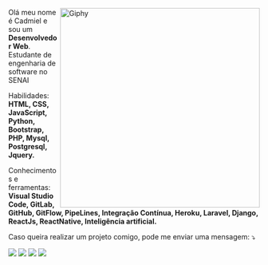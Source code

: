 <p>
    <a href="https://giphy.com/channel/arriminum?utm_source=iframe&utm_medium=embed&utm_campaign=Embeds&utm_term=" target="_blank">
        <img src="https://media.giphy.com/media/xUA7bdpLxQhsSQdyog/giphy.gif" title="Credit: @Arriminum" min-width="400px" max-width="400px" width="400px" align="right" alt="Giphy">
    </a>
</p>

<p align="left"> 
  Olá meu nome é Cadmiel e sou um<strong> Desenvolvedor Web</strong>.<br> Estudante de engenharia de software no SENAI
</p>

<p align="left">
  Habilidades: <strong>HTML, CSS, JavaScript, Python, Bootstrap, PHP, Mysql, Postgresql, Jquery.</strong>
</p>

<p align="left">
    <i class="fas fa-brain"></i>
  Conhecimentos e ferramentas: <strong>Visual Studio Code, GitLab, GitHub, GitFlow, PipeLines, Integração Contínua, Heroku, Laravel, Django, ReactJs, ReactNative, Inteligência artificial.</strong>
</p>

<p align="left">
    <i class="fas fa-project-diagram"></i> Caso queira realizar um projeto comigo, pode me enviar uma mensagem: ⤵️
</p>

<p align="left">
  <a href="https://www.instagram.com/o_auto_cad/" alt="Instagram" target="_blank">
  <img src="https://img.shields.io/badge/-Instagram-DF0174?style=for-the-badge&logo=instagram&logoColor=white&link=https://www.instagram.com/o_auto_cad/"/></a>
  
  <a href="https://www.linkedin.com/in/cadmiel-matioli-donato" alt="Linkedin" target="_blank">
  <img src="https://img.shields.io/badge/-Linkedin-0e76a8?style=for-the-badge&logo=Linkedin&logoColor=white&link=https://www.linkedin.com/in/cadmielmatioli" /></a>

  <a href="https://www.facebook.com/cadmatioli/" alt="Facebook" target="_blank">
  <img src="https://img.shields.io/badge/-Facebook-3b5998?style=for-the-badge&logo=facebook&logoColor=white&link=https://www.facebook.com/cadmatioli/"/></a>
  
  <a href="https://mywhats.net/cadmielmatioli" alt="Facebook" target="_blank">
  <img src="https://img.shields.io/badge/WhatsApp-25D366?style=for-the-badge&logo=whatsapp&logoColor=white" /></a>
</p>  
